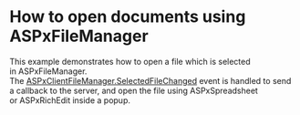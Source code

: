 # How to open documents using ASPxFileManager 


<p>This example demonstrates how to open a file which is selected in ASPxFileManager. The <a href="https://documentation.devexpress.com/#AspNet/DevExpressWebScriptsASPxClientFileManager_SelectedFileChangedtopic">ASPxClientFileManager.SelectedFileChanged</a> event is handled to send a callback to the server, and open the file using ASPxSpreadsheet or ASPxRichEdit inside a popup.</p>

<br/>


